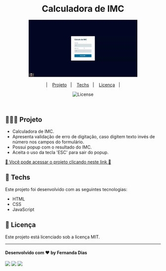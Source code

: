 ﻿﻿<h1 align="center"> Calculadora de IMC</h1>

<p align="center">
  <img alt="Contador de palavras e caracteres" src=".github/preview.gif" width="70%">
</p>

<p align="center">
  &nbsp;&nbsp;&nbsp;|&nbsp;&nbsp;&nbsp;
      <a href="#-project">Projeto</a>&nbsp;&nbsp;&nbsp;|&nbsp;&nbsp;&nbsp;
  <a href="#-techs">Techs</a>&nbsp;&nbsp;&nbsp;|&nbsp;&nbsp;&nbsp;
  <a href="#memo-license">Licença</a>&nbsp;&nbsp;&nbsp;|&nbsp;&nbsp;&nbsp;
</p>

<p align="center">
  <img alt="License" src="https://img.shields.io/static/v1?label=license&message=MIT&color=49AA26&labelColor=000000">
</p>
<br>

## 👩🏻‍💻 Projeto

- Calculadora de IMC.
- Apresenta validação de erro de digitação, caso digitem texto invés de número nos campos do formulário.
- Possui popup com o resultado do IMC.
- Aceita o uso da tecla 'ESC' para sair do popup.


[🔗 Você pode acessar o projeto clicando neste link 🧮](https://fernandadiasm.github.io/imc/)

## 🚀 Techs

Este projeto foi desenvolvido com as seguintes tecnologias:

- HTML  
- CSS
- JavaScript


## :memo: Licença

Este projeto está licenciado sob a licença MIT.

---
#### Desenvolvido com ♥ by Fernanda Dias
<div>
<p align="left">
<a href="https://www.linkedin.com/in/fernandadm/" target="_blank"><img src="https://img.shields.io/badge/-LinkedIn-%230077B5?style=for-the-badge&logo=linkedin&logoColor=white" target="_blank"></a>  
<a href = "mailto:fernandadias.dev@gmail.com"><img src="https://img.shields.io/badge/-Gmail-%23333?style=for-the-badge&logo=gmail&logoColor=white" target="_blank"></a>
<a href="https://instagram.com/ferandadias" target="_blank"><img src="https://img.shields.io/badge/-Instagram-%23E4405F?style=for-the-badge&logo=instagram&logoColor=white" target="_blank"></a>
</div>

